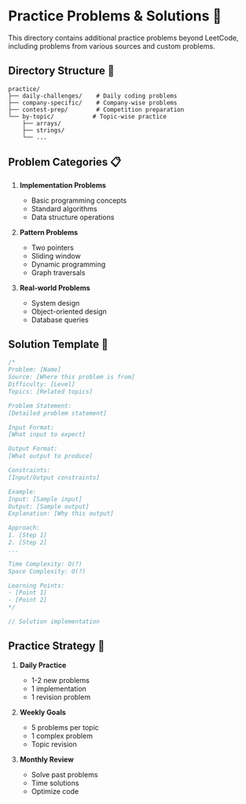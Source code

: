 # Practice Problems & Solutions 🎯

This directory contains additional practice problems beyond LeetCode, including problems from various sources and custom problems.

## Directory Structure 📂

```
practice/
├── daily-challenges/    # Daily coding problems
├── company-specific/    # Company-wise problems
├── contest-prep/        # Competition preparation
└── by-topic/           # Topic-wise practice
    ├── arrays/
    ├── strings/
    └── ...
```

## Problem Categories 📋

1. **Implementation Problems**
   - Basic programming concepts
   - Standard algorithms
   - Data structure operations

2. **Pattern Problems**
   - Two pointers
   - Sliding window
   - Dynamic programming
   - Graph traversals

3. **Real-world Problems**
   - System design
   - Object-oriented design
   - Database queries

## Solution Template 📝

```cpp
/*
Problem: [Name]
Source: [Where this problem is from]
Difficulty: [Level]
Topics: [Related topics]

Problem Statement:
[Detailed problem statement]

Input Format:
[What input to expect]

Output Format:
[What output to produce]

Constraints:
[Input/Output constraints]

Example:
Input: [Sample input]
Output: [Sample output]
Explanation: [Why this output]

Approach:
1. [Step 1]
2. [Step 2]
...

Time Complexity: O(?)
Space Complexity: O(?)

Learning Points:
- [Point 1]
- [Point 2]
*/

// Solution implementation
```

## Practice Strategy 💪

1. **Daily Practice**
   - 1-2 new problems
   - 1 implementation
   - 1 revision problem

2. **Weekly Goals**
   - 5 problems per topic
   - 1 complex problem
   - Topic revision

3. **Monthly Review**
   - Solve past problems
   - Time solutions
   - Optimize code
